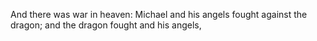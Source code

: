 And there was war in heaven: Michael and his angels fought against the dragon; and the dragon fought and his angels,
